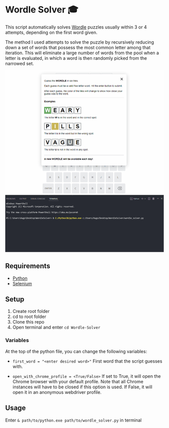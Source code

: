 # Wordle Solver 🎓

 
This script automatically solves [Wordle](https://www.nytimes.com/games/wordle/index.html) puzzles usually within 3 or 4 attempts, depending on the first word given.

The method I used attempts to solve the puzzle by recursively reducing down a set of words that possess the most common letter among that iteration. 
This will eliminate a large number of words from the pool when a letter is evaluated, in which a word is then randomly picked from the narrowed set.

![](demo.gif)

## Requirements
- [Python](https://www.python.org/downloads/)
- [Selenium](https://chromedriver.chromium.org/downloads)

## Setup 
1. Create root folder
2. cd to root folder
4. Clone this repo
5. Open terminal and enter ``` cd Wordle-Solver ```

### Variables
At the top of the python file, you can change the following variables:

- ``` first_word = "<enter desired word>" ``` First word that the script guesses with.

- ``` open_with_chrome_profile = <True/False> ``` If set to True, it will open the Chrome browser with your default profile. Note that all Chrome instances will have to be closed if this option is used.
If False, it will open it in an anonymous webdriver profile.


## Usage
Enter ``` & path/to/python.exe path/to/wordle_solver.py ``` in terminal

